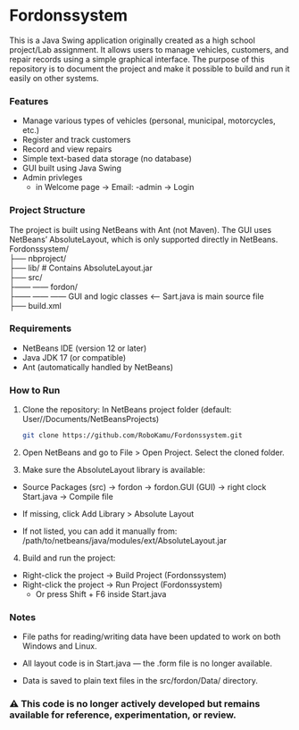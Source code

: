 # Fordonssystem
This is a Java Swing application originally created as a high school project/Lab assignment. It allows users to manage vehicles, customers, and repair records using a simple graphical interface. The purpose of this repository is to document the project and make it possible to build and run it easily on other systems. 
### Features
- Manage various types of vehicles (personal, municipal, motorcycles, etc.)
- Register and track customers
- Record and view repairs
- Simple text-based data storage (no database)
- GUI built using Java Swing
- Admin privleges
    - in Welcome page ->  Email: -admin -> Login

### Project Structure

The project is built using NetBeans with Ant (not Maven). The GUI uses NetBeans’ AbsoluteLayout, which is only supported directly in NetBeans.
Fordonssystem/ 
<br>├── nbproject/ 
<br>├── lib/ # Contains AbsoluteLayout.jar 
<br>├── src/
<br>├—— —— fordon/ 
<br>├—— —— —— GUI and logic classes <-- Sart.java is main source file
<br>├── build.xml

### Requirements
- NetBeans IDE (version 12 or later)
- Java JDK 17 (or compatible)
- Ant (automatically handled by NetBeans)

### How to Run
1. Clone the repository:
In NetBeans project folder (default: User/<user>/Documents/NetBeansProjects)
   ```bash
   git clone https://github.com/RoboKamu/Fordonssystem.git
2. Open NetBeans and go to File > Open Project. Select the cloned folder.

3. Make sure the AbsoluteLayout library is available:

  - Source Packages (src) → fordon → fordon.GUI (GUI) → right clock Start.java → Compile file 

  -  If missing, click Add Library > Absolute Layout

  -  If not listed, you can add it manually from: /path/to/netbeans/java/modules/ext/AbsoluteLayout.jar

4. Build and run the project:

  - Right-click the project → Build Project (Fordonssystem)
  - Right-click the project → Run Project (Fordonssystem)
    -  Or press Shift + F6 inside Start.java

### Notes
  -  File paths for reading/writing data have been updated to work on both Windows and Linux.

  -  All layout code is in Start.java — the .form file is no longer available.

  -  Data is saved to plain text files in the src/fordon/Data/ directory.


### ⚠️ This code is no longer actively developed but remains available for reference, experimentation, or review.